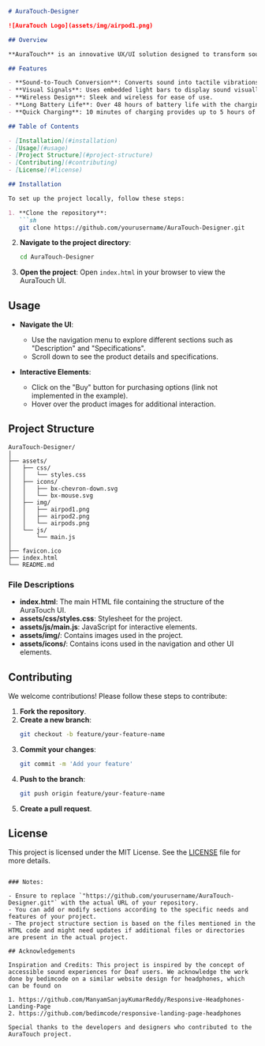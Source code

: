 ```markdown
# AuraTouch-Designer

![AuraTouch Logo](assets/img/airpod1.png)

## Overview

**AuraTouch** is an innovative UX/UI solution designed to transform sound into tactile vibrations and visual signals. These sleek, wireless headphones are embedded with motors and light bars, enabling Deaf users to perceive sound through touch and sight. AuraTouch enhances communication and interaction in daily life by providing a more immersive sound experience.

## Features

- **Sound-to-Touch Conversion**: Converts sound into tactile vibrations.
- **Visual Signals**: Uses embedded light bars to display sound visually.
- **Wireless Design**: Sleek and wireless for ease of use.
- **Long Battery Life**: Over 48 hours of battery life with the charging case and up to 10 hours on a single charge.
- **Quick Charging**: 10 minutes of charging provides up to 5 hours of audio.

## Table of Contents

- [Installation](#installation)
- [Usage](#usage)
- [Project Structure](#project-structure)
- [Contributing](#contributing)
- [License](#license)

## Installation

To set up the project locally, follow these steps:

1. **Clone the repository**:
   ```sh
   git clone https://github.com/yourusername/AuraTouch-Designer.git
   ```
2. **Navigate to the project directory**:
   ```sh
   cd AuraTouch-Designer
   ```
3. **Open the project**:
   Open `index.html` in your browser to view the AuraTouch UI.

## Usage

- **Navigate the UI**: 
  - Use the navigation menu to explore different sections such as "Description" and "Specifications".
  - Scroll down to see the product details and specifications.

- **Interactive Elements**: 
  - Click on the "Buy" button for purchasing options (link not implemented in the example).
  - Hover over the product images for additional interaction.

## Project Structure

```
AuraTouch-Designer/
│
├── assets/
│   ├── css/
│   │   └── styles.css
│   ├── icons/
│   │   ├── bx-chevron-down.svg
│   │   └── bx-mouse.svg
│   ├── img/
│   │   ├── airpod1.png
│   │   ├── airpod2.png
│   │   └── airpods.png
│   └── js/
│       └── main.js
│
├── favicon.ico
├── index.html
└── README.md
```

### File Descriptions

- **index.html**: The main HTML file containing the structure of the AuraTouch UI.
- **assets/css/styles.css**: Stylesheet for the project.
- **assets/js/main.js**: JavaScript for interactive elements.
- **assets/img/**: Contains images used in the project.
- **assets/icons/**: Contains icons used in the navigation and other UI elements.

## Contributing

We welcome contributions! Please follow these steps to contribute:

1. **Fork the repository**.
2. **Create a new branch**:
   ```sh
   git checkout -b feature/your-feature-name
   ```
3. **Commit your changes**:
   ```sh
   git commit -m 'Add your feature'
   ```
4. **Push to the branch**:
   ```sh
   git push origin feature/your-feature-name
   ```
5. **Create a pull request**.

## License

This project is licensed under the MIT License. See the [LICENSE](LICENSE) file for more details.
```

### Notes:

- Ensure to replace `"https://github.com/yourusername/AuraTouch-Designer.git"` with the actual URL of your repository.
- You can add or modify sections according to the specific needs and features of your project.
- The project structure section is based on the files mentioned in the HTML code and might need updates if additional files or directories are present in the actual project.

## Acknowledgements

Inspiration and Credits: This project is inspired by the concept of accessible sound experiences for Deaf users. We acknowledge the work done by bedimcode on a similar website design for headphones, which can be found on 

1. https://github.com/ManyamSanjayKumarReddy/Responsive-Headphones-Landing-Page 
2. https://github.com/bedimcode/responsive-landing-page-headphones

Special thanks to the developers and designers who contributed to the AuraTouch project.

